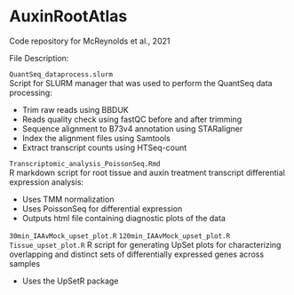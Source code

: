 # AuxinRootAtlas
Code repository for McReynolds et al., 2021

File Description:

`QuantSeq_dataprocess.slurm`  
Script for SLURM manager that was used to perform the QuantSeq data processing:  
- Trim raw reads using BBDUK
- Reads quality check using fastQC before and after trimming 
- Sequence alignment to B73v4 annotation using STARaligner
- Index the alignment files using Samtools
- Extract transcript counts using HTSeq-count

`Transcriptomic_analysis_PoissonSeq.Rmd`  
R markdown script for root tissue and auxin treatment transcript differential expression analysis:
- Uses TMM normalization
- Uses PoissonSeq for differential expression  
- Outputs html file containing diagnostic plots of the data

`30min_IAAvMock_upset_plot.R`
`120min_IAAvMock_upset_plot.R`
`Tissue_upset_plot.R`
R script for generating UpSet plots for characterizing overlapping and distinct sets of differentially expressed genes across samples
- Uses the UpSetR package
